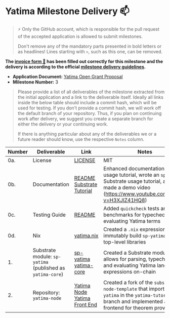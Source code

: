 # Yatima Milestone Delivery :mailbox:

> ⚡ Only the GitHub account, which is responsible for the pull request of the accepted application is allowed to submit milestones.
>
> Don't remove any of the mandatory parts presented in bold letters or as headlines! Lines starting with `>`, such as this one, can be removed.

**The [invoice form :pencil:](https://docs.google.com/forms/d/e/1FAIpQLSfmNYaoCgrxyhzgoKQ0ynQvnNRoTmgApz9NrMp-hd8mhIiO0A/viewform) has been filled out correctly for this milestone and the delivery is according to the official [milestone delivery guidelines](https://github.com/w3f/General-Grants-Program/blob/master/grants/milestone-deliverables-guidelines.md).**

- **Application Document:** [Yatima Open Grant Proposal](https://github.com/yatima-inc/Open-Grants-Program/blob/e122eb754e9c4c228dea6721e6822fef4953cb30/applications/yatima.md)
- **Milestone Number:** 3

> Please provide a list of all deliverables of the milestone extracted from the initial application and a link to the deliverable itself. Ideally all links inside the below table should include a commit hash, which will be used for testing. If you don't provide a commit hash, we will work off the default branch of your repository. Thus, if you plan on continuing work after delivery, we suggest you create a separate branch for either the delivery or your continuing work.
>
> If there is anything particular about any of the deliverables we or a future reader should know, use the respective `Notes` column.

| Number | Deliverable                                                | Link                                                                                                                                                                                          | Notes                                                                                                                                                              |
| ------ | ---------------------------------------------------------- | --------------------------------------------------------------------------------------------------------------------------------------------------------------------------------------------- | ------------------------------------------------------------------------------------------------------------------------------------------------------------------ |
| 0a.    | License                                                    | [LICENSE](https://github.com/yatima-inc/yatima/blob/main/LICENSE)                                                                                                                             | MIT                                                                                                                                                                |
| 0b.    | Documentation                                              | [README](https://github.com/yatima-inc/yatima/blob/main/README.md) [Substrate Tutorial](https://github.com/yatima-inc/yatima/blob/main/substrate-tutorial.md)                                 | Enhanced documentation, wrote a usage tutorial, wrote an `sp-yatima` Substrate usage tutorial, and made a demo video (https://www.youtube.com/watch?v=H3XJIZ41HQ8) |
| 0c.    | Testing Guide                                              | [README](https://github.com/yatima-inc/yatima/blob/main/README.md)                                                                                                                            | Added `quickcheck` tests and benchmarks for typechecking and evaluating Yatima terms                                                                               |
| 0d.    | Nix                                                        | [yatima.nix](https://github.com/yatima-inc/yatima/blob/main/yatima.nix)                                                                                                                       | Created a `.nix` expression to immutably build `sp-yatima` and all top-level libraries                                                                             |
| 1.     | Substrate module: `sp-yatima` (published as `yatima-core`) | [sp-yatima](https://github.com/yatima-inc/yatima/tree/main/core) [yatima-core](https://crates.io/crates/yatima-core)                                                                          | Created a Substrate module that allows for parsing, typechecking and evaluating Yatima language expressions on-chain                                               |
| 2.     | Repository: `yatima-node`                                  | [Yatima Node](https://github.com/yatima-inc/substrate-node-template/tree/yatima-tutorial) [Yatima Front End](https://github.com/yatima-inc/substrate-front-end-template/tree/yatima-tutorial) | Created a fork of the `substrate-node-template` that imports `sp-yatima` in the `yatima-tutorial` branch and implemented a sample frontend for theorem proving     |
